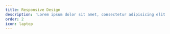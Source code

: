 ```yaml
---
title: Responsive Design
description: 'Lorem ipsum dolor sit amet, consectetur adipisicing elit. Minima maxime quam architecto quo inventore harum ex magni, dicta impedit.'
order: 2
icon: laptop
---
```

